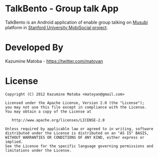 TalkBento - Group talk App
===========================

TalkBento is an Android application of enable group talking on [Musubi][1] platform in [Stanford University MobiSocial project][2].


Developed By
============

Kazumine Matoba - https://twitter.com/matoyan



License
=======

    Copyright (C) 2012 Kazumine Matoba <matoyan@gmail.com>

    Licensed under the Apache License, Version 2.0 (the "License");
    you may not use this file except in compliance with the License.
    You may obtain a copy of the License at

       http://www.apache.org/licenses/LICENSE-2.0

    Unless required by applicable law or agreed to in writing, software
    distributed under the License is distributed on an "AS IS" BASIS,
    WITHOUT WARRANTIES OR CONDITIONS OF ANY KIND, either express or implied.
    See the License for the specific language governing permissions and
    limitations under the License.

 [1]: http://mobisocial.stanford.edu/musubi/
 [2]: http://mobisocial.stanford.edu/

